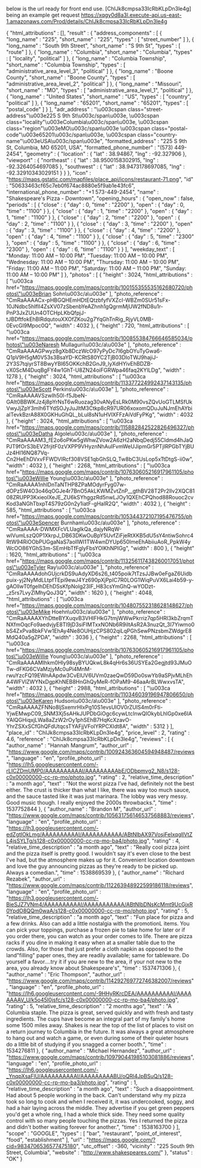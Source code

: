 below is the url ready for front end use. [ChIJk8cmpsa33IcRbKLpDn3le4g] being an example get request
https://xqgy0d8a3l.execute-api.us-east-1.amazonaws.com/Prod/details/ChIJk8cmpsa33IcRbKLpDn3le4g

{
   "html_attributions" : [],
   "result" : {
      "address_components" : [
         {
            "long_name" : "225",
            "short_name" : "225",
            "types" : [ "street_number" ]
         },
         {
            "long_name" : "South 9th Street",
            "short_name" : "S 9th St",
            "types" : [ "route" ]
         },
         {
            "long_name" : "Columbia",
            "short_name" : "Columbia",
            "types" : [ "locality", "political" ]
         },
         {
            "long_name" : "Columbia Township",
            "short_name" : "Columbia Township",
            "types" : [ "administrative_area_level_3", "political" ]
         },
         {
            "long_name" : "Boone County",
            "short_name" : "Boone County",
            "types" : [ "administrative_area_level_2", "political" ]
         },
         {
            "long_name" : "Missouri",
            "short_name" : "MO",
            "types" : [ "administrative_area_level_1", "political" ]
         },
         {
            "long_name" : "United States",
            "short_name" : "US",
            "types" : [ "country", "political" ]
         },
         {
            "long_name" : "65201",
            "short_name" : "65201",
            "types" : [ "postal_code" ]
         }
      ],
      "adr_address" : "\u003cspan class=\"street-address\"\u003e225 S 9th St\u003c/span\u003e, \u003cspan class=\"locality\"\u003eColumbia\u003c/span\u003e, \u003cspan class=\"region\"\u003eMO\u003c/span\u003e \u003cspan class=\"postal-code\"\u003e65201\u003c/span\u003e, \u003cspan class=\"country-name\"\u003eUSA\u003c/span\u003e",
      "formatted_address" : "225 S 9th St, Columbia, MO 65201, USA",
      "formatted_phone_number" : "(573) 449-2454",
      "geometry" : {
         "location" : {
            "lat" : 38.94867,
            "lng" : -92.327906
         },
         "viewport" : {
            "northeast" : {
               "lat" : 38.9500158302915,
               "lng" : -92.3264054697085
            },
            "southwest" : {
               "lat" : 38.9473178697085,
               "lng" : -92.32910343029151
            }
         }
      },
      "icon" : "https://maps.gstatic.com/mapfiles/place_api/icons/restaurant-71.png",
      "id" : "50633463cf65c7eb0f674ac8880e5f9ab1e43fc6",
      "international_phone_number" : "+1 573-449-2454",
      "name" : "Shakespeare's Pizza - Downtown",
      "opening_hours" : {
         "open_now" : false,
         "periods" : [
            {
               "close" : {
                  "day" : 0,
                  "time" : "2200"
               },
               "open" : {
                  "day" : 0,
                  "time" : "1100"
               }
            },
            {
               "close" : {
                  "day" : 1,
                  "time" : "2200"
               },
               "open" : {
                  "day" : 1,
                  "time" : "1100"
               }
            },
            {
               "close" : {
                  "day" : 2,
                  "time" : "2200"
               },
               "open" : {
                  "day" : 2,
                  "time" : "1100"
               }
            },
            {
               "close" : {
                  "day" : 3,
                  "time" : "2200"
               },
               "open" : {
                  "day" : 3,
                  "time" : "1100"
               }
            },
            {
               "close" : {
                  "day" : 4,
                  "time" : "2200"
               },
               "open" : {
                  "day" : 4,
                  "time" : "1100"
               }
            },
            {
               "close" : {
                  "day" : 5,
                  "time" : "2300"
               },
               "open" : {
                  "day" : 5,
                  "time" : "1100"
               }
            },
            {
               "close" : {
                  "day" : 6,
                  "time" : "2300"
               },
               "open" : {
                  "day" : 6,
                  "time" : "1100"
               }
            }
         ],
         "weekday_text" : [
            "Monday: 11:00 AM – 10:00 PM",
            "Tuesday: 11:00 AM – 10:00 PM",
            "Wednesday: 11:00 AM – 10:00 PM",
            "Thursday: 11:00 AM – 10:00 PM",
            "Friday: 11:00 AM – 11:00 PM",
            "Saturday: 11:00 AM – 11:00 PM",
            "Sunday: 11:00 AM – 10:00 PM"
         ]
      },
      "photos" : [
         {
            "height" : 3024,
            "html_attributions" : [
               "\u003ca href=\"https://maps.google.com/maps/contrib/100155355535162680720/photos\"\u003eBrian Sohn\u003c/a\u003e"
            ],
            "photo_reference" : "CmRaAAAACx-pHBGQHEmHDtEQtzbfyfVXZcI-WBZm0SUr51sFx-10JNdbc5hlfII4ZsXV07zSbenbYeAZhnh1gQgrmMjUW2fND8u1r-PnP3JxZUUn4OTCHpLKbQfpjJ-tJBDftfokEhBlRdqutouXXOfZKou2g7YqGhTnRig_RjyVL0MB-0EvcGI9Mpoc0Q",
            "width" : 4032
         },
         {
            "height" : 720,
            "html_attributions" : [
               "\u003ca href=\"https://maps.google.com/maps/contrib/100855384766646585034/photos\"\u003eNaresh Mullaguri\u003c/a\u003e"
            ],
            "photo_reference" : "CmRaAAAAGPwyz8gXb8DczWcO97yPyDc7I6gbOYuTyGwa6-Q1pV9H5gM0V53s3BsaYD-KCRtS80YC2TjB03DIoTWJ9hajiJ-2Y3S7tqiyrST8BwyYBI65OKKchB2GnJ9_lyXdHYivEhBDZB-vX0ScM4DuqBgFY4w1GhT-U8ZN24oiFGRWpa46faq2KYlLDg",
            "width" : 1278
         },
         {
            "height" : 3024,
            "html_attributions" : [
               "\u003ca href=\"https://maps.google.com/maps/contrib/113377224992437143135/photos\"\u003eScott Perkins\u003c/a\u003e"
            ],
            "photo_reference" : "CmRaAAAAVSzwIh50l-f5JbeN-GAIt0BBWKJz4j8pYrNsT6wRuozag30vANyEsLRk0M90vsZQvUoGTLMSfUkVwyJjZpY3mlh6TYdSOJyJuJltM3Ctkp8cR97UR06xoxomQDuJuNJmEhAYbialTevkBzrA88X0GKHuGhQL_bLul8sN1uHVlXFFzAiVdFyPKg",
            "width" : 4032
         },
         {
            "height" : 3024,
            "html_attributions" : [
               "\u003ca href=\"https://maps.google.com/maps/contrib/115882842522826496327/photos\"\u003eDatha Algole\u003c/a\u003e"
            ],
            "photo_reference" : "CmRaAAAAM3_fE2o6oPKw5gWhwZVow2A6zH2aNbqDedj55Cldmd4hJaQPJT9fOrS3bEV2frjitF0zVXPP9VHyznNhAuIFvmWeUJipmGr5PTjIRPGbTYjBUJz4HI16NQ87Vq-Cn2HeEhDVxvFFWDVlRcf308VSE1qbGhSLQ_Tw8bC3UsLop5xTtDtgS-ii0w",
            "width" : 4032
         },
         {
            "height" : 2268,
            "html_attributions" : [
               "\u003ca href=\"https://maps.google.com/maps/contrib/107630605216917961105/photos\"\u003eWillie Young\u003c/a\u003e"
            ],
            "photo_reference" : "CmRaAAAA1nhIDnTaNTHP8ZPaMOdyrFyg07w-dOPz5W4O3o46qOGJe4r7BnO5AkLKWMZvtZnP__gthBV28T2Pr2Ilv2XQC8108ZRUPP3KxieolXeJE_ZU6kSYhggzRd5nwLJOy1QXEhCPQhod88Rouoc2cvKod3aNGhTbxpT4S79zG0n2y1iatF-gHaIR2Q",
            "width" : 4032
         },
         {
            "height" : 585,
            "html_attributions" : [
               "\u003ca href=\"https://maps.google.com/maps/contrib/105344372107195476755/photos\"\u003eSpencer Burnham\u003c/a\u003e"
            ],
            "photo_reference" : "CmRaAAAA-DWMXFcVLUagIkQa_dajyNRqW-wIVumLszQ0P1XkrpJ_DB63DKwOuBpY5UvfZiFjeRtXKB5dU5sY4ntiwSohrc4RtW94RiOObPUGgaNaS7aollWl1TW4wnDYUp650ImeEhAbiiuAoR_PpkW4yWcOO86YGhS3m-SEmHbTfFglyFbsYOlKhNPIGg",
            "width" : 800
         },
         {
            "height" : 1620,
            "html_attributions" : [
               "\u003ca href=\"https://maps.google.com/maps/contrib/113256117438260017051/photos\"\u003eTyler Ray\u003c/a\u003e"
            ],
            "photo_reference" : "CmRaAAAAdohGUjcrkDS9uAdyXD6s26_t405poik7tTzsJJBw0eFgaZ6Uidbpuix-yj2NyMdLLtpfTEpi9ewJ4Yz690pXjPpIC7R0LOG1WiqPuVX6Lai4b59-y-gAOllwT0fgeIhDEhDSsKfpNolg23IF_H83csYmGhQ-wYODzt-_z5rs7LvyZlMhyQoJ3Q",
            "width" : 1620
         },
         {
            "height" : 4048,
            "html_attributions" : [
               "\u003ca href=\"https://maps.google.com/maps/contrib/104807552318628148627/photos\"\u003eMike Hoehn\u003c/a\u003e"
            ],
            "photo_reference" : "CmRaAAAAXYhDtteBYXuqvB3VHlFHkG7tmjWWwPkrriz7qp5HRI3kbZrqmTNXfmOqcFo9aedvjyE8Tl9jD3siFIMTxxNONb6R9iItAsR2A3nuzQt_3I7Yiwmo0bS4ZxPva8bkFVw1EhAy4Ne8OUHjzCPS802qiLqPGhSewPNzsbmZWdgrE8MdQ40a5gZPDA",
            "width" : 3036
         },
         {
            "height" : 2268,
            "html_attributions" : [
               "\u003ca href=\"https://maps.google.com/maps/contrib/107630605216917961105/photos\"\u003eWillie Young\u003c/a\u003e"
            ],
            "photo_reference" : "CmRaAAAAMlhkm0Hly98syBYUQkwL8k4qHr6s36USYEa2Gegjtd93JMuOTw-dFKG6CVaMzjyMc0uPi4MnM-rwuYzcFQ19EWnAApdw3CvElUV6UVm0zaeQwD59Do0swYb9aSPjvMLhEhA4WFVlZWYNxDgpKhNEB8HnGhQyMeR-fOPaM9-46aaArBLWwxvsTA",
            "width" : 4032
         },
         {
            "height" : 2988,
            "html_attributions" : [
               "\u003ca href=\"https://maps.google.com/maps/contrib/110346039196947806650/photos\"\u003eKaren Hudson\u003c/a\u003e"
            ],
            "photo_reference" : "CmRaAAAAZFNNo8ljSxemrHIxPg10S1evsUIOV0rZUlS4m0rFti-YjwEMwpC09_SNM3Xj5sAHkJUPDbGiOgc6cywLtcInwQIOkybLhlGp0xe6IAYAlQGHiqxjLWa8aZzW2rOy1phSEhB7HqKcXzavO-YhrZSXxSCfGhQFdUtqcsTYAFjjVFoIYRPCXIdt8A",
            "width" : 5312
         }
      ],
      "place_id" : "ChIJk8cmpsa33IcRbKLpDn3le4g",
      "price_level" : 2,
      "rating" : 4.6,
      "reference" : "ChIJk8cmpsa33IcRbKLpDn3le4g",
      "reviews" : [
         {
            "author_name" : "Hannah Mangrum",
            "author_url" : "https://www.google.com/maps/contrib/100924363604594948487/reviews",
            "language" : "en",
            "profile_photo_url" : "https://lh5.googleusercontent.com/-rLICZDmUMP0/AAAAAAAAAAI/AAAAAAAAAbE/ODbpmvg2_N8/s128-c0x00000000-cc-rp-mo/photo.jpg",
            "rating" : 2,
            "relative_time_description" : "a month ago",
            "text" : "Not the worst pizza I’ve had, definitely not the best either. The crust is thicker than what I like, there was way too much sauce, and the sauce tasted like it was just marinara. The lobby was very messy. Good music though. I really enjoyed the 2000s throwbacks.",
            "time" : 1537752844
         },
         {
            "author_name" : "Brandon M",
            "author_url" : "https://www.google.com/maps/contrib/105631756146537568883/reviews",
            "language" : "en",
            "profile_photo_url" : "https://lh3.googleusercontent.com/-edZgtIOkLmg/AAAAAAAAAAI/AAAAAAAAAAA/ABtNlbAX97VosjFeIxqglIVtZL4jsSYLTg/s128-c0x00000000-cc-rp-mo-ba4/photo.jpg",
            "rating" : 4,
            "relative_time_description" : "a month ago",
            "text" : "Really cool pizza joint and the pizza itself is pretty good. I wouldn't say it's even close to the best I've had, but the atmosphere makes up for it. Convenient location downtown and love the guy announcing pizzas as they're ready to be picked up. Always a comedian.",
            "time" : 1538869539
         },
         {
            "author_name" : "Richard Rezabek",
            "author_url" : "https://www.google.com/maps/contrib/112263948922599186118/reviews",
            "language" : "en",
            "profile_photo_url" : "https://lh3.googleusercontent.com/-BieSJZ7VNm4/AAAAAAAAAAI/AAAAAAAAAAA/ABtNlbDNsKcMmt9UcGjxR0YpdO8QQm0waA/s128-c0x00000000-cc-rp-mo/photo.jpg",
            "rating" : 5,
            "relative_time_description" : "a month ago",
            "text" : "Fun place for pizza and a few drinks.  Also can add a little nostalgia with the promotionL items.  You can pick your toppings, purchase a frozen pie to take home for later or if you order there, you can watch as your order comes to life.  There are pizza racks if you dine in making it easy when at a smaller table due to the crowds. Also, for those that just prefer a cloth napkin as opposed to the land\"filling\" paper ones, they are readily available; same for tableware.  Do yourself a favor....try it if you are new to the area, if your not new to the area, you already know about Shakespeare's",
            "time" : 1537471306
         },
         {
            "author_name" : "Eric Thompson",
            "author_url" : "https://www.google.com/maps/contrib/114292769772746382007/reviews",
            "language" : "en",
            "profile_photo_url" : "https://lh6.googleusercontent.com/-9HHyRKrcDEA/AAAAAAAAAAI/AAAAAAAAV_U/k5o45I0jsfc/s128-c0x00000000-cc-rp-mo-ba4/photo.jpg",
            "rating" : 5,
            "relative_time_description" : "2 months ago",
            "text" : "A Columbia staple. The pizza is great, served quickly and with fresh and tasty ingredients. The cups have become an integral part of my family's home some 1500 miles away. Shakes is near the top of the list of places to visit on a return journey to Columbia in the future. It was always a great atmosphere to hang out and watch a game, or even during some of their quieter hours do a little bit of studying if you snagged a corner booth.",
            "time" : 1534276811
         },
         {
            "author_name" : "Michael Hernandez",
            "author_url" : "https://www.google.com/maps/contrib/109790441985103081886/reviews",
            "language" : "en",
            "profile_photo_url" : "https://lh6.googleusercontent.com/-_YnqpXsaFlU/AAAAAAAAAAI/AAAAAAAAABU/oQRl4JpBSuQ/s128-c0x00000000-cc-rp-mo-ba3/photo.jpg",
            "rating" : 1,
            "relative_time_description" : "a month ago",
            "text" : "Such a disappointment. Had about 5 people working in the back. Can't understand why my pizza took so long to cook and when I received it, it was undercooked, soggy, and had a hair laying across the middle. They advertise if you get green peppers you'd get a whole ring, I had a whole thick side. They need some quality control with so many people touching the pizzas. Yes I returned the pizza and didn't bother waiting forever for another.",
            "time" : 1538163700
         }
      ],
      "scope" : "GOOGLE",
      "types" : [ "bar", "restaurant", "point_of_interest", "food", "establishment" ],
      "url" : "https://maps.google.com/?cid=9834706536577475180",
      "utc_offset" : -360,
      "vicinity" : "225 South 9th Street, Columbia",
      "website" : "http://www.shakespeares.com/"
   },
   "status" : "OK"
}